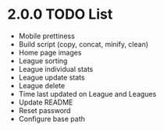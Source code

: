 # 2.0.0 TODO List
- Mobile prettiness
- Build script (copy, concat, minify, clean)
- Home page images
- League sorting
- League individual stats
- League update stats
- League delete
- Time last updated on League and Leagues
- Update README
- Reset password
- Configure base path
